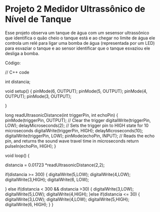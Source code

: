 # Projeto 2 Medidor Ultrassônico de Nível de Tanque 

Esse projeto observa um tanque de água com um sesensor ultrassônico que identifica o quão cheio o tanque está e ao chegar no limite de água ele controla um relé para ligar uma bomba de água (representada por um LED) para esvaziar o tanque e ao sensor identificar que o tanque esvaziou ele desliga a bomba.

Código:

// C++ code

int distancia;

void setup()
{
  pinMode(6, OUTPUT);
  pinMode(5, OUTPUT);
  pinMode(4, OUTPUT);
  pinMode(3, OUTPUT);

}


long readUltrasonicDistance(int triggerPin, int echoPin)
{
  pinMode(triggerPin, OUTPUT);  // Clear the trigger
  digitalWrite(triggerPin, LOW);
  delayMicroseconds(2);
  // Sets the trigger pin to HIGH state for 10 microseconds
  digitalWrite(triggerPin, HIGH);
  delayMicroseconds(10);
  digitalWrite(triggerPin, LOW);
  pinMode(echoPin, INPUT);
  // Reads the echo pin, and returns the sound wave travel time in microseconds
  return pulseIn(echoPin, HIGH);
}
 
void loop()
{


  distancia = 0.01723 *readUltrasonicDistance(2,2);
  
  if(distancia >= 300)
  {
  	digitalWrite(5,LOW);
    digitalWrite(4,LOW);
    digitalWrite(3,HIGH);
    digitalWrite(6, LOW);

  } else if(distancia < 300 && distancia >30)
  {
    digitalWrite(3,LOW);
    digitalWrite(5,LOW);
    digitalWrite(4,HIGH);
  }else if(distancia <= 30)
  {
    digitalWrite(3,LOW);
    digitalWrite(4,LOW);
    digitalWrite(5,HIGH);
    digitalWrite(6, HIGH);
  }
}
